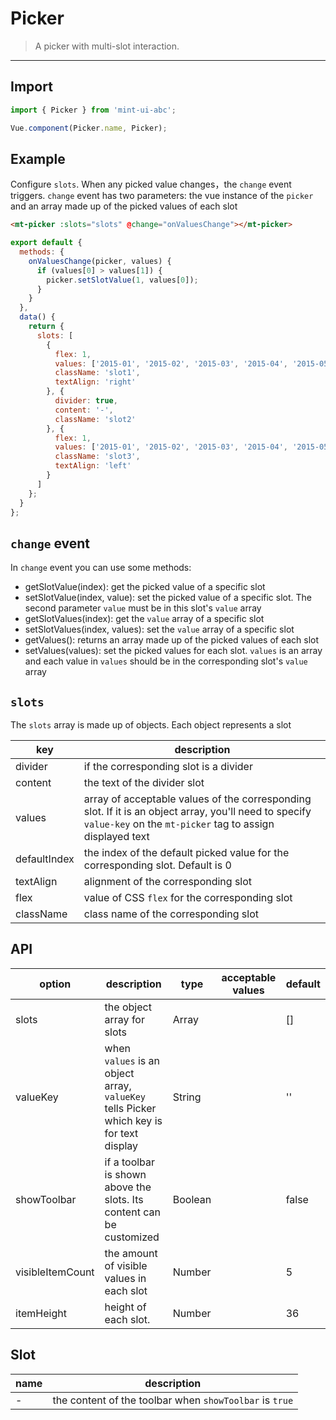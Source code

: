 # Picker

> A picker with multi-slot interaction.

-------------

## Import

```javascript
import { Picker } from 'mint-ui-abc';

Vue.component(Picker.name, Picker);
```

## Example

Configure `slots`. When any picked value changes，the `change` event triggers. `change` event has two parameters: the vue instance of the `picker` and an array made up of the picked values of each slot

```html
<mt-picker :slots="slots" @change="onValuesChange"></mt-picker>
```

```javascript
export default {
  methods: {
    onValuesChange(picker, values) {
      if (values[0] > values[1]) {
        picker.setSlotValue(1, values[0]);
      }
    }
  },
  data() {
    return {
      slots: [
        {
          flex: 1,
          values: ['2015-01', '2015-02', '2015-03', '2015-04', '2015-05', '2015-06'],
          className: 'slot1',
          textAlign: 'right'
        }, {
          divider: true,
          content: '-',
          className: 'slot2'
        }, {
          flex: 1,
          values: ['2015-01', '2015-02', '2015-03', '2015-04', '2015-05', '2015-06'],
          className: 'slot3',
          textAlign: 'left'
        }
      ]
    };
  }
};
```

## `change` event

In `change` event you can use some methods:
*  getSlotValue(index): get the picked value of a specific slot
*  setSlotValue(index, value): set the picked value of a specific slot. The second parameter `value` must be in this slot's `value` array
*  getSlotValues(index): get the `value` array of a specific slot
*  setSlotValues(index, values): set the `value` array of a specific slot
*  getValues(): returns an array made up of the picked values of each slot
*  setValues(values): set the picked values for each slot. `values` is an array and each value in `values` should be in the corresponding slot's `value` array

## `slots`

The `slots` array is made up of objects. Each object represents a slot

| key | description |
|------|--------|
| divider | if the corresponding slot is a divider |
| content | the text of the divider slot |
| values | array of acceptable values of the corresponding slot. If it is an object array, you'll need to specify `value-key` on the `mt-picker` tag to assign displayed text |
| defaultIndex | the index of the default picked value for the corresponding slot. Default is 0 |
| textAlign | alignment of the corresponding slot |
| flex | value of CSS `flex` for the corresponding slot |
| className | class name of the corresponding slot |

## API
| option | description | type | acceptable values | default |
|------|-------|---------|-------|--------|
| slots | the object array for slots | Array | | [] |
| valueKey | when `values` is an object array, `valueKey` tells Picker which key is for text display | String | | '' |
| showToolbar | if a toolbar is shown above the slots. Its content can be customized | Boolean | | false |
| visibleItemCount | the amount of visible values in each slot | Number | | 5 |
| itemHeight | height of each slot. | Number | | 36 |

## Slot
| name | description |
|------|--------|
| - | the content of the toolbar when `showToolbar` is `true` |
